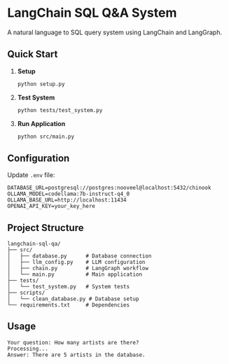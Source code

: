 # LangChain SQL Q&A System

A natural language to SQL query system using LangChain and LangGraph.

## Quick Start

1. **Setup**
   ```bash
   python setup.py
   ```

2. **Test System**
   ```bash
   python tests/test_system.py
   ```

3. **Run Application**
   ```bash
   python src/main.py
   ```

## Configuration

Update `.env` file:
```env
DATABASE_URL=postgresql://postgres:nooveel@localhost:5432/chinook
OLLAMA_MODEL=codellama:7b-instruct-q4_0
OLLAMA_BASE_URL=http://localhost:11434
OPENAI_API_KEY=your_key_here
```

## Project Structure

```
langchain-sql-qa/
├── src/
│   ├── database.py      # Database connection
│   ├── llm_config.py    # LLM configuration  
│   ├── chain.py         # LangGraph workflow
│   └── main.py          # Main application
├── tests/
│   └── test_system.py   # System tests
├── scripts/
│   └── clean_database.py # Database setup
└── requirements.txt     # Dependencies
```

## Usage

```
Your question: How many artists are there?
Processing...
Answer: There are 5 artists in the database.
```